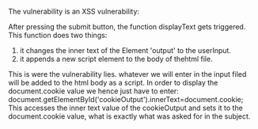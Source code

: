 The vulnerability is an XSS vulnerability:

After pressing the submit button, the function displayText gets triggered. This function does two things:
1. it changes the inner text of the Element 'output' to the userInput.
2. it appends a new script element to the body of thehtml file.

This is were the vulnerability lies. whatever we will enter in the input filed will be added to the html body as a script.
In order to display the document.cookie value we hence just have to enter:
    document.getElementById('cookieOutput').innerText=document.cookie;
This accesses the inner text value of the cookieOutput and sets it to the document.cookie value, what is exactly what was asked for in the subject.
